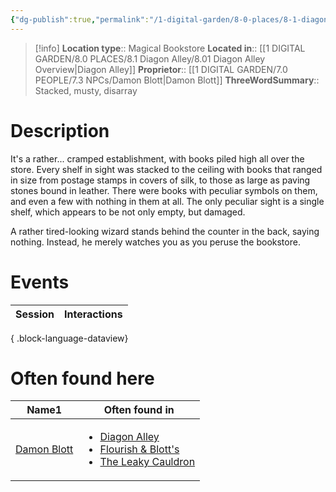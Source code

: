 ```yaml
---
{"dg-publish":true,"permalink":"/1-digital-garden/8-0-places/8-1-diagon-alley/8-1-06-flourish-and-blott-s/","tags":["#place","diagon-alley","shop"]}
---
```


>[!info]
>**Location type**::  Magical Bookstore
>**Located in**:: [[1 DIGITAL GARDEN/8.0 PLACES/8.1 Diagon Alley/8.01 Diagon Alley Overview\|Diagon Alley]]
>**Proprietor**:: [[1 DIGITAL GARDEN/7.0 PEOPLE/7.3 NPCs/Damon Blott\|Damon Blott]]
>**ThreeWordSummary**:: Stacked, musty, disarray 

# Description

It's a rather... cramped establishment, with books piled high all over the store. Every shelf in sight was stacked to the ceiling with books that ranged in size from postage stamps in covers of silk, to those as large as paving stones bound in leather. There were books with peculiar symbols on them, and even a few with nothing in them at all. The only peculiar sight is a single shelf, which appears to be not only empty, but damaged.

A rather tired-looking wizard stands behind the counter in the back, saying nothing. Instead, he merely watches you as you peruse the bookstore.

# Events

| Session | Interactions |
| ------- | ------------ |

{ .block-language-dataview}

# Often found here

<div><table class="dataview table-view-table"><thead class="table-view-thead"><tr class="table-view-tr-header"><th class="table-view-th"><span>Name</span><span class="dataview small-text">1</span></th><th class="table-view-th"><span>Often found in</span></th></tr></thead><tbody class="table-view-tbody"><tr><td><span><a data-tooltip-position="top" aria-label="1 DIGITAL GARDEN/7.0 PEOPLE/7.3 NPCs/Damon Blott.md" data-href="1 DIGITAL GARDEN/7.0 PEOPLE/7.3 NPCs/Damon Blott.md" href="1 DIGITAL GARDEN/7.0 PEOPLE/7.3 NPCs/Damon Blott.md" class="internal-link" target="_blank" rel="noopener nofollow">Damon Blott</a></span></td><td><ul class="dataview dataview-ul dataview-result-list-ul"><li class="dataview-result-list-li"><span><a data-tooltip-position="top" aria-label="1 DIGITAL GARDEN/8.0 PLACES/8.1 Diagon Alley/8.01 Diagon Alley Overview.md" data-href="1 DIGITAL GARDEN/8.0 PLACES/8.1 Diagon Alley/8.01 Diagon Alley Overview.md" href="1 DIGITAL GARDEN/8.0 PLACES/8.1 Diagon Alley/8.01 Diagon Alley Overview.md" class="internal-link" target="_blank" rel="noopener nofollow">Diagon Alley</a></span></li><li class="dataview-result-list-li"><span><a data-tooltip-position="top" aria-label="1 DIGITAL GARDEN/8.0 PLACES/8.1 Diagon Alley/8.1.06 Flourish &amp; Blott's.md" data-href="1 DIGITAL GARDEN/8.0 PLACES/8.1 Diagon Alley/8.1.06 Flourish &amp; Blott's.md" href="1 DIGITAL GARDEN/8.0 PLACES/8.1 Diagon Alley/8.1.06 Flourish &amp; Blott's.md" class="internal-link" target="_blank" rel="noopener nofollow">Flourish &amp; Blott's</a></span></li><li class="dataview-result-list-li"><span><a data-tooltip-position="top" aria-label="1 DIGITAL GARDEN/8.0 PLACES/8.1 Diagon Alley/8.1.01 The Leaky Cauldron.md" data-href="1 DIGITAL GARDEN/8.0 PLACES/8.1 Diagon Alley/8.1.01 The Leaky Cauldron.md" href="1 DIGITAL GARDEN/8.0 PLACES/8.1 Diagon Alley/8.1.01 The Leaky Cauldron.md" class="internal-link" target="_blank" rel="noopener nofollow">The Leaky Cauldron</a></span></li></ul></td></tr></tbody></table></div>